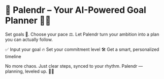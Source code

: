# 🚀 Palendr – Your AI-Powered Goal Planner 🧠📅
Set goals 🎯. Choose your pace ⚖️. Let Palendr turn your ambition into a plan you can actually follow.

✅ Input your goal
🔥 Set your commitment level
🛠️ Get a smart, personalized timeline

No more chaos. Just clear steps, synced to your rhythm.
Palendr — planning, leveled up. 🧩✨
